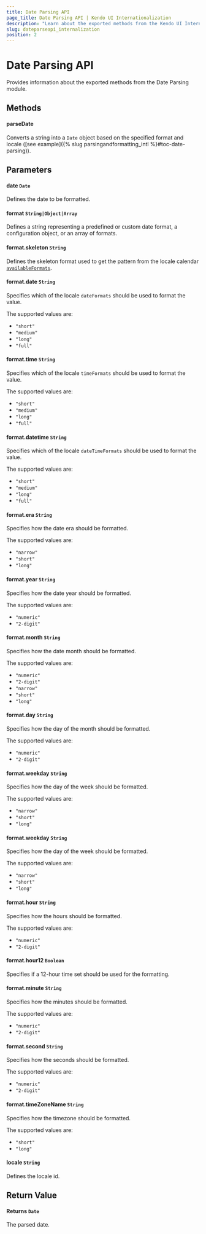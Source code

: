 ```yaml
---
title: Date Parsing API
page_title: Date Parsing API | Kendo UI Internationalization
description: "Learn about the exported methods from the Kendo UI Internationalization Date Parsing module."
slug: dateparseapi_internalization
position: 2
---
```


# Date Parsing API

Provides information about the exported methods from the Date Parsing module.

## Methods

#### parseDate

Converts a string into a `Date` object based on the specified format and locale ([see example]({% slug parsingandformatting_intl %}#toc-date-parsing)).

## Parameters

#### date `Date`

Defines the date to be formatted.

#### format `String|Object|Array`

Defines a string representing a predefined or custom date format, a configuration object, or an array of formats.

#### format.skeleton `String`

Defines the skeleton format used to get the pattern from the locale calendar [`availableFormats`](http://www.unicode.org/reports/tr35/tr35-dates.html#availableFormats_appendItems).

#### format.date `String`

Specifies which of the locale `dateFormats` should be used to format the value.

The supported values are:
* `"short"`
* `"medium"`
* `"long"`
* `"full"`

#### format.time `String`

Specifies which of the locale `timeFormats` should be used to format the value.

The supported values are:
* `"short"`
* `"medium"`
* `"long"`
* `"full"`

#### format.datetime `String`

Specifies which of the locale `dateTimeFormats` should be used to format the value.

The supported values are:
* `"short"`
* `"medium"`
* `"long"`
* `"full"`

#### format.era `String`

Specifies how the date era should be formatted.

The supported values are:
* `"narrow"`
* `"short"`
* `"long"`

#### format.year `String`

Specifies how the date year should be formatted.

The supported values are:
* `"numeric"`
* `"2-digit"`

#### format.month `String`

Specifies how the date month should be formatted.

The supported values are:
* `"numeric"`
* `"2-digit"`
* `"narrow"`
* `"short"`
* `"long"`

#### format.day `String`

Specifies how the day of the month should be formatted.

The supported values are:
* `"numeric"`
* `"2-digit"`

#### format.weekday `String`

Specifies how the day of the week should be formatted.

The supported values are:
* `"narrow"`
* `"short"`
* `"long"`

#### format.weekday `String`

Specifies how the day of the week should be formatted.

The supported values are:
* `"narrow"`
* `"short"`
* `"long"`

#### format.hour `String`

Specifies how the hours should be formatted.

The supported values are:
* `"numeric"`
* `"2-digit"`

#### format.hour12 `Boolean`

Specifies if a 12-hour time set should be used for the formatting.

#### format.minute `String`

Specifies how the minutes should be formatted.

The supported values are:
* `"numeric"`
* `"2-digit"`

#### format.second `String`

Specifies how the seconds should be formatted.

The supported values are:
* `"numeric"`
* `"2-digit"`

#### format.timeZoneName `String`

Specifies how the timezone should be formatted.

The supported values are:
* `"short"`
* `"long"`

#### locale `String`

Defines the locale id.

## Return Value

#### Returns `Date`

The parsed date.
